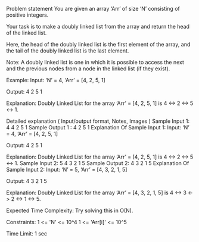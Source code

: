 Problem statement
You are given an array ‘Arr’ of size ‘N’ consisting of positive integers.



Your task is to make a doubly linked list from the array and return the head of the linked list.



Here, the head of the doubly linked list is the first element of the array, and the tail of the doubly linked list is the last element.



Note:
A doubly linked list is one in which it is possible to access the next and the previous nodes from a node in the linked list (if they exist).


Example:
Input: ‘N’ = 4, ‘Arr’ = [4, 2, 5, 1]

Output: 4 2 5 1

Explanation: Doubly Linked List for the array ‘Arr’ = [4, 2, 5, 1] is 4 <-> 2 <-> 5 <-> 1.


Detailed explanation ( Input/output format, Notes, Images )
Sample Input 1:
4
4 2 5 1
Sample Output 1 :
4 2 5 1
Explanation Of Sample Input 1:
Input: ‘N’ = 4, ‘Arr’ = [4, 2, 5, 1]

Output: 4 2 5 1

Explanation: 
Doubly Linked List for the array ‘Arr’ = [4, 2, 5, 1] is 4 <-> 2 <-> 5 <-> 1.
Sample Input 2:
5
4 3 2 1 5
Sample Output 2:
4 3 2 1 5
Explanation Of Sample Input 2:
Input: ‘N’ = 5, ‘Arr’ = [4, 3, 2, 1, 5]

Output: 4 3 2 1 5

Explanation: 
Doubly Linked List for the array ‘Arr’ = [4, 3, 2, 1, 5] is 4 <-> 3 <-> 2 <-> 1 <-> 5.


Expected Time Complexity:
Try solving this in O(N).


Constraints:
1 <= 'N' <= 10^4
1 <= 'Arr[i]' <= 10^5

Time Limit: 1 sec